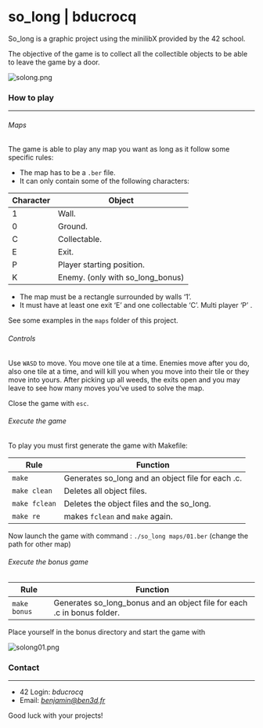 # so_long | bducrocq

So_long is a graphic project using the minilibX provided by the 42 school.

The objective of the game is to collect all the collectible objects to be able to leave the game by a door.

![solong.png](https://lh3.googleusercontent.com/fife/AAWUweVnjFn9pwN69yiFJX-9BipOwu-uip-wydZF9Y26uX28Eh7LfhcNsszCepDeh7xbrRg2UK2j6e-iInZUcdIvP2iSdi70W6elHGpHhB7OXKHBJl63yZIOXuaE9ZfNfFohBZlxENg5NfIu2htWefGBD6ygGnzuaohu7Is69tlUWk6EdEdo5czRGvTcS_3OjAFfbSsPA8miYRBCPyATDi_hawoIxLq-jzyXGiGuL0lOYx5q0SXSj_3a2yGrwgeTFrF4TptQCoPMwC0XRy_L1zHsntXSISIIzZg7Y5MrSGT4gDdMuAXzOwGMzjc0cxUtJ1w3q1sO4eha4zUxvCmv1YkzcAqzBo4uWNmzl04VwM7M6hP09xszLF8r5dqEPpaSMqT84dN1PnVPycYyM0ozlbf1hGkXaHr9QPKduKsQAyTA44MK5KOl0mTyVJ0LXrFbH2P4puOxBiuQn9ZJi9ScIeP0Zk5nqk-H7Ycen7suEKq-GIgC31kEtEW9C-LKZnq7TJ5lFmI7GR64bSBPk91I56CZFCKTWu7jYjKzU3A4Y9eHjOBZP2RLb_9YG25EWgwZnyn223iFU7Jh5NzhRDl-ET2n1MzJoKUN56YbKRnL7eWPSP9PEzfEQ-TnQtQqp64QSYKrjzUYv4biRNWrytBxv4cXMm35T3dAYXlz3mGu6Cy4TuDEa2g1q2nPs-QVrKJBphXmqSgbKWEF33uee3hnb695JPT7Jsk2R3MpBTzTix5nblVja1_38AkFdNr8W9cc9Ov5Lcve3e1fWJskHA6euXc=w3590-h2176)

### How to play
---
###### Maps
The game is able to play any map you want as long as it follow some specific rules:
* The map has to be a ``.ber`` file.
* It can only contain some of the following characters:

| Character | Object |
| - | - |
| 1 | Wall. |
| 0 | Ground. |
| C | Collectable. |
| E | Exit. |
| P | Player starting position. |
| K | Enemy. (only with so_long_bonus)| 

* The map must be a rectangle surrounded by walls ‘1’.
* It must have at least one exit ‘E’ and one collectable ‘C’. Multi player ‘P’ .

See some examples in the ``maps`` folder of this project.

###### Controls
Use ``WASD`` to move. You move one tile at a time. Enemies move after you do, also one tile at a time, and will kill you when you move into their tile or they move into yours. After picking up all weeds, the exits open and you may leave to see how many moves you’ve used to solve the map.

Close the game with ``esc``.

###### Execute the game
To play you must first generate the game with Makefile:

| Rule | Function |
| - | - |
| ``make`` | Generates so_long and an object file for each .c. |
| ``make clean`` | Deletes all object files. |
| ``make fclean`` | Deletes the object files and the so_long. |
| ``make re`` | makes ``fclean`` and ``make`` again. |

Now launch the game with command : ``./so_long maps/01.ber`` (change the path for other map)

###### Execute the bonus game

| Rule | Function |
| - | - |
| ``make bonus`` | Generates so_long_bonus and an object file for each .c in bonus folder. |``./so_long_bonus maps/01.ber``

Place yourself in the bonus directory and start the game with 

![solong01.png](https://lh5.googleusercontent.com/vai01s9SwcDe29DmBb1Tyqm7QE1VIAqF_3D38QYaNvwGWFm0NZawRmPaiFB-ZVnU7gmrawnGxug8rz6IsTpD=w3742-h2176-rw)

### Contact
---

* 42 Login:	*bducrocq*
* Email:		*benjamin@ben3d.fr*

Good luck with your projects!

